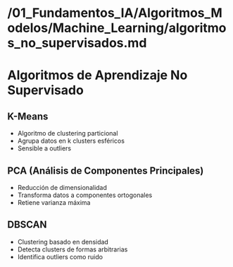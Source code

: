 # /01_Fundamentos_IA/Algoritmos_Modelos/Machine_Learning/algoritmos_no_supervisados.md
# Algoritmos de Aprendizaje No Supervisado

## K-Means
- Algoritmo de clustering particional
- Agrupa datos en k clusters esféricos
- Sensible a outliers

## PCA (Análisis de Componentes Principales)
- Reducción de dimensionalidad
- Transforma datos a componentes ortogonales
- Retiene varianza máxima

## DBSCAN
- Clustering basado en densidad
- Detecta clusters de formas arbitrarias
- Identifica outliers como ruido